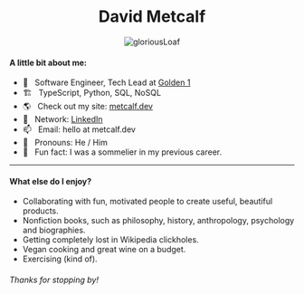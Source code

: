 <h1 align="center">David Metcalf</h1>

<p align="center"> <img src="https://komarev.com/ghpvc/?username=gloriousLoaf" alt="gloriousLoaf" /> </p>

#### A little bit about me:

- 🔭 &nbsp; Software Engineer, Tech Lead at [Golden 1](https://golden1.com/)
- 🏗 &nbsp; TypeScript, Python, SQL, NoSQL
- 🌎 &nbsp; Check out my site: [metcalf.dev](https://metcalf.dev)
- 🤳 &nbsp; Network: [LinkedIn](https://www.linkedin.com/in/david-codes)
- 📫 &nbsp; Email: hello at metcalf.dev
- 🦄 &nbsp; Pronouns: He / Him
- 🍷 &nbsp; Fun fact: I was a sommelier in my previous career.

---

#### What else do I enjoy?

- Collaborating with fun, motivated people to create useful, beautiful products.
- Nonfiction books, such as philosophy, history, anthropology, psychology and biographies.
- Getting completely lost in Wikipedia clickholes.
- Vegan cooking and great wine on a budget.
- Exercising (kind of).

###### Thanks for stopping by!
